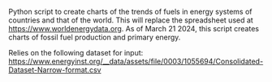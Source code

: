 Python script to create charts of the trends of fuels in energy systems
of countries and that of the world.
This will replace the spreadsheet used at https://www.worldenergydata.org.
As of March 21 2024, this script creates charts of fossil fuel production
and primary energy.

Relies on the following dataset for input: 
https://www.energyinst.org/__data/assets/file/0003/1055694/Consolidated-Dataset-Narrow-format.csv
